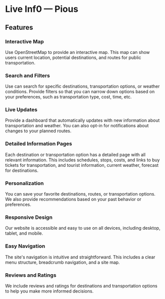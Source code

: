 # Live Inf0 — Pious 

## Features

### Interactive Map
Use OpenStreetMap to provide an interactive map. This map can show users current location, potential destinations, 
and routes for public transportation.

### Search and Filters
Use can search for specific destinations, transportation options, or weather conditions. Provide filters so that 
you can narrow down options based on your preferences, such as transportation type, cost, time, etc.

### Live Updates
Provide a dashboard that automatically updates with new information about transportation and weather. You can also opt-in for notifications about changes to your planned routes.

### Detailed Information Pages
Each destination or transportation option has a detailed page with all relevant information. This includes schedules, stops, costs, and links to buy tickets for transportation, and tourist information, current weather, forecast for 
destinations.

### Personalization
You can save your favorite destinations, routes, or transportation options. We also provide recommendations based on your past behavior or preferences.

### Responsive Design
Our website is accessible and easy to use on all devices, including desktop, tablet, and mobile. 

### Easy Navigation
The site's navigation is intuitive and straightforward. This includes a clear menu structure, breadcrumb navigation, and a site map.

### Reviews and Ratings
We include reviews and ratings for destinations and transportation options to help 
you make more informed decisions.


